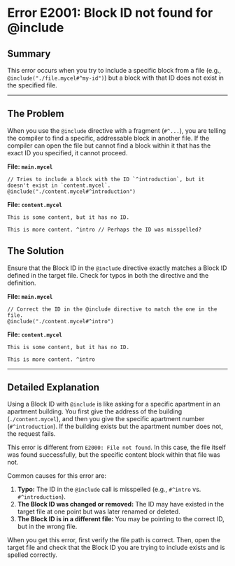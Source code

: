 # Error E2001: Block ID not found for @include

## Summary

This error occurs when you try to include a specific block from a file (e.g., `@include("./file.mycel#^my-id")`) but a block with that ID does not exist in the specified file.

---

## The Problem

When you use the `@include` directive with a fragment (`#^...`), you are telling the compiler to find a specific, addressable block in another file. If the compiler can open the file but cannot find a block within it that has the exact ID you specified, it cannot proceed.

**File: `main.mycel`**
```mycel
// Tries to include a block with the ID `^introduction`, but it doesn't exist in `content.mycel`.
@include("./content.mycel#^introduction")
```

**File: `content.mycel`**
```mycel
This is some content, but it has no ID.

This is more content. ^intro // Perhaps the ID was misspelled?
```

## The Solution

Ensure that the Block ID in the `@include` directive exactly matches a Block ID defined in the target file. Check for typos in both the directive and the definition.

**File: `main.mycel`**
```mycel
// Correct the ID in the @include directive to match the one in the file.
@include("./content.mycel#^intro")
```

**File: `content.mycel`**
```mycel
This is some content, but it has no ID.

This is more content. ^intro
```

---

## Detailed Explanation

Using a Block ID with `@include` is like asking for a specific apartment in an apartment building. You first give the address of the building (`./content.mycel`), and then you give the specific apartment number (`#^introduction`). If the building exists but the apartment number does not, the request fails.

This error is different from `E2000: File not found`. In this case, the file itself was found successfully, but the specific content block within that file was not.

Common causes for this error are:

1.  **Typo:** The ID in the `@include` call is misspelled (e.g., `#^intro` vs. `#^introduction`).
2.  **The Block ID was changed or removed:** The ID may have existed in the target file at one point but was later renamed or deleted.
3.  **The Block ID is in a different file:** You may be pointing to the correct ID, but in the wrong file.

When you get this error, first verify the file path is correct. Then, open the target file and check that the Block ID you are trying to include exists and is spelled correctly.
